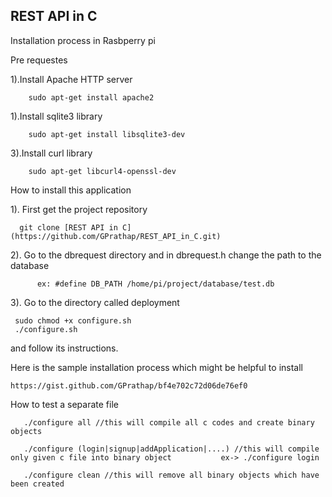 ## REST API in C

Installation process in Rasbperry pi 

Pre requestes 

1).Install Apache HTTP server 
	
		sudo apt-get install apache2

1).Install sqlite3 library

		sudo apt-get install libsqlite3-dev

3).Install curl library
    
        sudo apt-get libcurl4-openssl-dev


How to install this application

1). First get the project repository 

	  git clone [REST API in C](https://github.com/GPrathap/REST_API_in_C.git)
	  
2). Go to the dbrequest directory and in dbrequest.h change the path to the database 

          ex: #define DB_PATH /home/pi/project/database/test.db	  

3). Go to the directory called deployment

	 sudo chmod +x configure.sh
	 ./configure.sh
	 
and follow its instructions.

Here is the sample installation process which might be helpful to install

	https://gist.github.com/GPrathap/bf4e702c72d06de76ef0
	
How to test a separate file

       ./configure all //this will compile all c codes and create binary objects
    
       ./configure (login|signup|addApplication|....) //this will compile only given c file into binary object           ex-> ./configure login
    
       ./configure clean //this will remove all binary objects which have been created  
